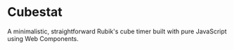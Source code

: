 # Cubestat
A minimalistic, straightforward Rubik's cube timer built with pure JavaScript using Web Components.